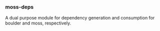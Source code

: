 ### moss-deps

A dual purpose module for dependency generation and consumption for boulder and
moss, respectively.